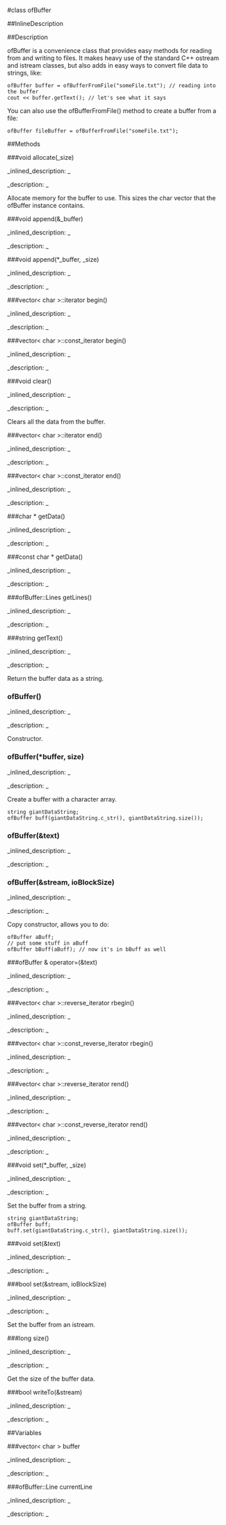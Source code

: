 #class ofBuffer


<!--
_visible: True_
_advanced: False_
_istemplated: False_
-->

##InlineDescription






##Description

ofBuffer is a convenience class that provides easy methods for reading from and writing to files. It makes heavy use of the standard C++ ostream and istream classes, but also adds in easy ways to convert file data to strings, like:

~~~~{.cpp}
ofBuffer buffer = ofBufferFromFile("someFile.txt"); // reading into the buffer
cout << buffer.getText(); // let's see what it says
~~~~

You can also use the ofBufferFromFile() method to create a buffer from a file:

~~~~{.cpp}
ofBuffer fileBuffer = ofBufferFromFile("someFile.txt");
~~~~





##Methods



###void allocate(_size)

<!--
_syntax: allocate(_size)_
_name: allocate_
_returns: void_
_returns_description: _
_parameters: size_t _size_
_access: public_
_version_started: 007_
_version_deprecated: _
_summary: _
_constant: False_
_static: False_
_visible: True_
_advanced: False_
-->

_inlined_description: _







_description: _

Allocate memory for the buffer to use. This sizes the char vector that the ofBuffer instance contains.





<!----------------------------------------------------------------------------->

###void append(&_buffer)

<!--
_syntax: append(&_buffer)_
_name: append_
_returns: void_
_returns_description: _
_parameters: const string &_buffer_
_access: public_
_version_started: 0073_
_version_deprecated: _
_summary: _
_constant: False_
_static: False_
_visible: True_
_advanced: False_
-->

_inlined_description: _







_description: _







<!----------------------------------------------------------------------------->

###void append(*_buffer, _size)

<!--
_syntax: append(*_buffer, _size)_
_name: append_
_returns: void_
_returns_description: _
_parameters: const char *_buffer, size_t _size_
_access: public_
_version_started: 0072_
_version_deprecated: _
_summary: _
_constant: False_
_static: False_
_visible: True_
_advanced: False_
-->

_inlined_description: _







_description: _







<!----------------------------------------------------------------------------->

###vector< char >::iterator begin()

<!--
_syntax: begin()_
_name: begin_
_returns: vector< char >::iterator_
_returns_description: _
_parameters: _
_access: public_
_version_started: 0.9.0_
_version_deprecated: _
_summary: _
_constant: False_
_static: False_
_visible: True_
_advanced: False_
-->

_inlined_description: _







_description: _







<!----------------------------------------------------------------------------->

###vector< char >::const_iterator begin()

<!--
_syntax: begin()_
_name: begin_
_returns: vector< char >::const_iterator_
_returns_description: _
_parameters: _
_access: public_
_version_started: 0.9.0_
_version_deprecated: _
_summary: _
_constant: False_
_static: False_
_visible: True_
_advanced: False_
-->

_inlined_description: _







_description: _







<!----------------------------------------------------------------------------->

###void clear()

<!--
_syntax: clear()_
_name: clear_
_returns: void_
_returns_description: _
_parameters: _
_access: public_
_version_started: 007_
_version_deprecated: _
_summary: _
_constant: False_
_static: False_
_visible: True_
_advanced: False_
-->

_inlined_description: _







_description: _

Clears all the data from the buffer.





<!----------------------------------------------------------------------------->

###vector< char >::iterator end()

<!--
_syntax: end()_
_name: end_
_returns: vector< char >::iterator_
_returns_description: _
_parameters: _
_access: public_
_version_started: 0.9.0_
_version_deprecated: _
_summary: _
_constant: False_
_static: False_
_visible: True_
_advanced: False_
-->

_inlined_description: _







_description: _







<!----------------------------------------------------------------------------->

###vector< char >::const_iterator end()

<!--
_syntax: end()_
_name: end_
_returns: vector< char >::const_iterator_
_returns_description: _
_parameters: _
_access: public_
_version_started: 0.9.0_
_version_deprecated: _
_summary: _
_constant: False_
_static: False_
_visible: True_
_advanced: False_
-->

_inlined_description: _







_description: _







<!----------------------------------------------------------------------------->

###char * getData()

<!--
_syntax: getData()_
_name: getData_
_returns: char *_
_returns_description: _
_parameters: _
_access: public_
_version_started: 0.9.0_
_version_deprecated: _
_summary: _
_constant: False_
_static: False_
_visible: True_
_advanced: False_
-->

_inlined_description: _







_description: _







<!----------------------------------------------------------------------------->

###const char * getData()

<!--
_syntax: getData()_
_name: getData_
_returns: const char *_
_returns_description: _
_parameters: _
_access: public_
_version_started: 0.9.0_
_version_deprecated: _
_summary: _
_constant: False_
_static: False_
_visible: True_
_advanced: False_
-->

_inlined_description: _







_description: _







<!----------------------------------------------------------------------------->

###ofBuffer::Lines getLines()

<!--
_syntax: getLines()_
_name: getLines_
_returns: ofBuffer::Lines_
_returns_description: _
_parameters: _
_access: public_
_version_started: 0.9.0_
_version_deprecated: _
_summary: _
_constant: False_
_static: False_
_visible: True_
_advanced: False_
-->

_inlined_description: _







_description: _







<!----------------------------------------------------------------------------->

###string getText()

<!--
_syntax: getText()_
_name: getText_
_returns: string_
_returns_description: _
_parameters: _
_access: public_
_version_started: 007_
_version_deprecated: _
_summary: _
_constant: False_
_static: False_
_visible: True_
_advanced: False_
-->

_inlined_description: _







_description: _

Return the buffer data as a string.





<!----------------------------------------------------------------------------->

### ofBuffer()

<!--
_syntax: ofBuffer()_
_name: ofBuffer_
_returns: _
_returns_description: _
_parameters: _
_access: public_
_version_started: 007_
_version_deprecated: _
_summary: _
_constant: False_
_static: False_
_visible: True_
_advanced: False_
-->

_inlined_description: _







_description: _

Constructor.





<!----------------------------------------------------------------------------->

### ofBuffer(*buffer, size)

<!--
_syntax: ofBuffer(*buffer, size)_
_name: ofBuffer_
_returns: _
_returns_description: _
_parameters: const char *buffer, size_t size_
_access: public_
_version_started: 0072_
_version_deprecated: _
_summary: _
_constant: False_
_static: False_
_visible: True_
_advanced: False_
-->

_inlined_description: _







_description: _

Create a buffer with a character array.

~~~~{.cpp}
string giantDataString;
ofBuffer buff(giantDataString.c_str(), giantDataString.size());
~~~~





<!----------------------------------------------------------------------------->

### ofBuffer(&text)

<!--
_syntax: ofBuffer(&text)_
_name: ofBuffer_
_returns: _
_returns_description: _
_parameters: const string &text_
_access: public_
_version_started: 0072_
_version_deprecated: _
_summary: _
_constant: False_
_static: False_
_visible: True_
_advanced: False_
-->

_inlined_description: _







_description: _







<!----------------------------------------------------------------------------->

### ofBuffer(&stream, ioBlockSize)

<!--
_syntax: ofBuffer(&stream, ioBlockSize)_
_name: ofBuffer_
_returns: _
_returns_description: _
_parameters: istream &stream, size_t ioBlockSize_
_access: public_
_version_started: 007_
_version_deprecated: _
_summary: _
_constant: False_
_static: False_
_visible: True_
_advanced: False_
-->

_inlined_description: _







_description: _

Copy constructor, allows you to do:

~~~~{.cpp}
ofBuffer aBuff;
// put some stuff in aBuff
ofBuffer bBuff(aBuff); // now it's in bBuff as well
~~~~





<!----------------------------------------------------------------------------->

###ofBuffer & operator=(&text)

<!--
_syntax: operator=(&text)_
_name: operator=_
_returns: ofBuffer &_
_returns_description: _
_parameters: const string &text_
_access: public_
_version_started: 0072_
_version_deprecated: _
_summary: _
_constant: False_
_static: False_
_visible: True_
_advanced: False_
-->

_inlined_description: _







_description: _







<!----------------------------------------------------------------------------->

###vector< char >::reverse_iterator rbegin()

<!--
_syntax: rbegin()_
_name: rbegin_
_returns: vector< char >::reverse_iterator_
_returns_description: _
_parameters: _
_access: public_
_version_started: 0.9.0_
_version_deprecated: _
_summary: _
_constant: False_
_static: False_
_visible: True_
_advanced: False_
-->

_inlined_description: _







_description: _







<!----------------------------------------------------------------------------->

###vector< char >::const_reverse_iterator rbegin()

<!--
_syntax: rbegin()_
_name: rbegin_
_returns: vector< char >::const_reverse_iterator_
_returns_description: _
_parameters: _
_access: public_
_version_started: 0.9.0_
_version_deprecated: _
_summary: _
_constant: False_
_static: False_
_visible: True_
_advanced: False_
-->

_inlined_description: _







_description: _







<!----------------------------------------------------------------------------->

###vector< char >::reverse_iterator rend()

<!--
_syntax: rend()_
_name: rend_
_returns: vector< char >::reverse_iterator_
_returns_description: _
_parameters: _
_access: public_
_version_started: 0.9.0_
_version_deprecated: _
_summary: _
_constant: False_
_static: False_
_visible: True_
_advanced: False_
-->

_inlined_description: _







_description: _







<!----------------------------------------------------------------------------->

###vector< char >::const_reverse_iterator rend()

<!--
_syntax: rend()_
_name: rend_
_returns: vector< char >::const_reverse_iterator_
_returns_description: _
_parameters: _
_access: public_
_version_started: 0.9.0_
_version_deprecated: _
_summary: _
_constant: False_
_static: False_
_visible: True_
_advanced: False_
-->

_inlined_description: _







_description: _







<!----------------------------------------------------------------------------->

###void set(*_buffer, _size)

<!--
_syntax: set(*_buffer, _size)_
_name: set_
_returns: void_
_returns_description: _
_parameters: const char *_buffer, size_t _size_
_access: public_
_version_started: 0072_
_version_deprecated: _
_summary: _
_constant: False_
_static: False_
_visible: True_
_advanced: False_
-->

_inlined_description: _







_description: _

Set the buffer from a string.

~~~~{.cpp}
string giantDataString;
ofBuffer buff;
buff.set(giantDataString.c_str(), giantDataString.size());
~~~~





<!----------------------------------------------------------------------------->

###void set(&text)

<!--
_syntax: set(&text)_
_name: set_
_returns: void_
_returns_description: _
_parameters: const string &text_
_access: public_
_version_started: 0072_
_version_deprecated: _
_summary: _
_constant: False_
_static: False_
_visible: True_
_advanced: False_
-->

_inlined_description: _







_description: _







<!----------------------------------------------------------------------------->

###bool set(&stream, ioBlockSize)

<!--
_syntax: set(&stream, ioBlockSize)_
_name: set_
_returns: bool_
_returns_description: _
_parameters: istream &stream, size_t ioBlockSize_
_access: public_
_version_started: 007_
_version_deprecated: _
_summary: _
_constant: False_
_static: False_
_visible: True_
_advanced: False_
-->

_inlined_description: _







_description: _

Set the buffer from an istream.





<!----------------------------------------------------------------------------->

###long size()

<!--
_syntax: size()_
_name: size_
_returns: long_
_returns_description: _
_parameters: _
_access: public_
_version_started: 007_
_version_deprecated: _
_summary: _
_constant: False_
_static: False_
_visible: True_
_advanced: False_
-->

_inlined_description: _







_description: _

Get the size of the buffer data.





<!----------------------------------------------------------------------------->

###bool writeTo(&stream)

<!--
_syntax: writeTo(&stream)_
_name: writeTo_
_returns: bool_
_returns_description: _
_parameters: ostream &stream_
_access: public_
_version_started: 007_
_version_deprecated: _
_summary: _
_constant: False_
_static: False_
_visible: True_
_advanced: False_
-->

_inlined_description: _







_description: _







<!----------------------------------------------------------------------------->

##Variables



###vector< char > buffer

<!--
_name: buffer_
_type: vector< char >_
_access: private_
_version_started: 007_
_version_deprecated: _
_summary: _
_visible: True_
_constant: True_
_advanced: False_
-->

_inlined_description: _







_description: _







<!----------------------------------------------------------------------------->

###ofBuffer::Line currentLine

<!--
_name: currentLine_
_type: ofBuffer::Line_
_access: private_
_version_started: 0.9.0_
_version_deprecated: _
_summary: _
_visible: True_
_constant: False_
_advanced: False_
-->

_inlined_description: _







_description: _







<!----------------------------------------------------------------------------->

